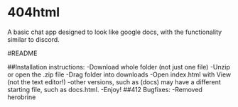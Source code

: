 # 404html
A basic chat app designed to look like google docs, with the functionality similar to discord.

#README

##Installation instructions:
-Download whole folder (not just one file)
-Unzip or open the .zip file
-Drag folder into downloads
-Open index.html with View (not the text editor!)
	-other versions, such as (docs) may have a different starting file, such as docs.html.
-Enjoy!
##412 Bugfixes:
-Removed herobrine
